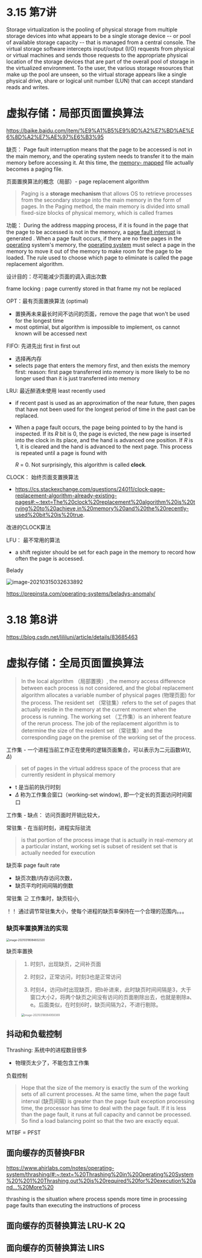 # 3.15 第7讲 

Storage virtualization is the pooling of physical storage from multiple storage devices into what appears to be a single storage device -- or pool of available storage capacity -- that is managed from a central console. The virtual storage software intercepts input/output (I/O) requests from physical or virtual machines and sends those requests to the appropriate physical location of the storage devices that are part of the overall pool of storage in the virtualized environment. To the user, the various storage resources that make up the pool are unseen, so the virtual storage appears like a single physical drive, share or logical unit number (LUN) that can accept standard reads and writes.

# 虚拟存储：局部页面置换算法

https://baike.baidu.com/item/%E9%A1%B5%E9%9D%A2%E7%BD%AE%E6%8D%A2%E7%AE%97%E6%B3%95

缺页： Page fault interruption means that the page to be accessed is not in the main memory, and the operating system needs to transfer it to the main memory before accessing it. At this time, the [memory- ](https://baike.baidu.com/item/内存/103614)[mapped](https://baike.baidu.com/item/映射/20402620) file actually becomes a paging file.

页面置换算法的概念（局部）- page replacement algorithm 

> Paging is a **storage mechanism** that allows OS to retrieve processes from the secondary storage into the main memory in the form of pages. In the Paging method, the main memory is divided into small fixed-size blocks of physical memory, which is called frames

功能： During the address mapping process, if it is found in the page that the page to be accessed is not in the memory, a [page fault interrupt](https://baike.baidu.com/item/缺页中断/5029040) is generated . When a page fault occurs, if there are no free pages in the [operating](https://baike.baidu.com/item/操作系统/192) system's memory, the [operating system](https://baike.baidu.com/item/操作系统/192) must select a page in the memory to move it out of the memory to make room for the page to be loaded. The rule used to choose which page to eliminate is called the page replacement algorithm.

设计目的：尽可能减少页面的调入调出次数

frame locking : page currently stored in that frame my not be replaced



OPT：最有页面置换算法 (optimal)

- 置换再未来最长时间不访问的页面，remove the page that won't be used for the longest time
- most optimial, but algorithm is impossible to implement, os cannot known will be accessed next

FIFO: 先进先出 first in first out

- 选择再内存
- selects page that enters the memory first, and then exists the memory first: reason: first page transferred into memory is more likely to be no longer used than it is just transferred into memory

LRU: 最近醉酒未使用 least recently used

- if recent past is used as an approximation of the near future, then pages that have not been used for the longest period of time in the past can be replaced.

- When a page fault occurs, the page being pointed to by the hand is inspected. If its *R* bit is 0, the page is evicted, the new page is inserted into the clock in its place, and the hand is advanced one position. If *R* is 1, it is cleared and the hand is advanced to the next page. This process is repeated until a page is found with

  *R* = 0. Not surprisingly, this algorithm is called **clock**. 

CLOCK： 始终页面支置换算法

- https://cs.stackexchange.com/questions/24011/clock-page-replacement-algorithm-already-existing-pages#:~:text=The%20clock%20replacement%20algorithm%20is%20trying%20to%20achieve,in%20memory%20and%20the%20recently-used%20bit%20is%20true.

改进的CLOCK算法

LFU： 最不常用的算法

- a shift register should be set for each page in the memory to record how often the page is accessed.

Belady

![image-20210315032633892](C:\Users\ligeo\Desktop\Y3S2\操作系统\notes\week4.assets\image-20210315032633892.png)

https://prepinsta.com/operating-systems/beladys-anomaly/

# 3.18 第8讲

https://blog.csdn.net/lililuni/article/details/83685463

# 虚拟存储：全局页面置换算法

> In the local algorithm （局部置换）, the memory access difference between each process is not considered, and the global replacement algorithm allocates a variable number of physical pages (物理页面) for the process. The resident set （常驻集）refers to the set of pages that actually reside in the memory at the current moment when the process is running. The working set （工作集）is an inherent feature of the rerun process. The job of the replacement algorithm is to determine the size of the resident set （常驻集） and the corresponding page on the premise of the working set of the process.

工作集 - 一个进程当前工作正在使用的逻辑页面集合，可以表示为二元函数$W(t,\Delta)$

>  set of pages in the virtual address space of the process that are currently resident in physical memory

- t 是当前的执行时刻
- $\Delta$ 称为工作集合窗口（working-set window), 即一个定长的页面访问时间窗口

工作集 - 缺点： 访问页面时开销比较大，

常驻集 - 在当前时刻，进程实际驻流

> is that portion of the process image that is actually in real-memory at a particular instant, working set is subset of resident set that is actually needed for execution

缺页率 page fault rate

- 缺页次数/内存访问次数， 
- 缺页平均时间间隔的倒数

常驻集 $\supseteq$ 工作集时，缺页较小,

！！ 通过调节常驻集大小，使每个进程的缺页率保持在一个合理的范围内。。。

### 缺页率置换算法的实现

<img src="C:\Users\ligeo\Desktop\Y3S2\操作系统\notes\week4.assets\image-20210318084832320.png" alt="image-20210318084832320" style="zoom:50%;" />

缺页率置换

>1. 时刻1，出现缺页，之间补页面
>
>2. 时刻2，正常访问，时刻3也是正常访问
>
>3. 时刻4，访问b时出现缺页，把b补进来，此时缺页时间间隔是3，大于窗口大小2，将两个缺页之间没有访问的页面剔除出去，也就是剔除a、e。后面类似，在时刻6时，缺页间隔为2，不进行剔除。
>
>   <img src="C:\Users\ligeo\Desktop\Y3S2\操作系统\notes\week4.assets\image-20210318084958389.png" alt="image-20210318084958389" style="zoom:50%;" />

## 抖动和负载控制

Thrashing: 系统中的进程数目很多

- 物理页太少了，不能包含工作集

负载控制

> Hope that the size of the memory is exactly the sum of the working sets of all current processes. At the same time, when the page fault interval (缺页间隔) is greater than the page fault exception processing time, the processor has time to deal with the page fault. If it is less than the page fault, it runs at full capacity and cannot be processed. So find a load balancing point so that the two are exactly equal.

MTBF = PFST

## 面向缓存的页替换FBR

https://www.ahirlabs.com/notes/operating-system/thrashing/#:~:text=%20Thrashing%20in%20Operating%20System%20%201%20Thrashing,out%20is%20required%20for%20execution%20and...%20More%20

thrashing is the situation where process spends more time in processing page faults than executing the instructions of process

## 面向缓存的页替换算法 LRU-K 2Q

## 面向缓存的页替换算法 LIRS


